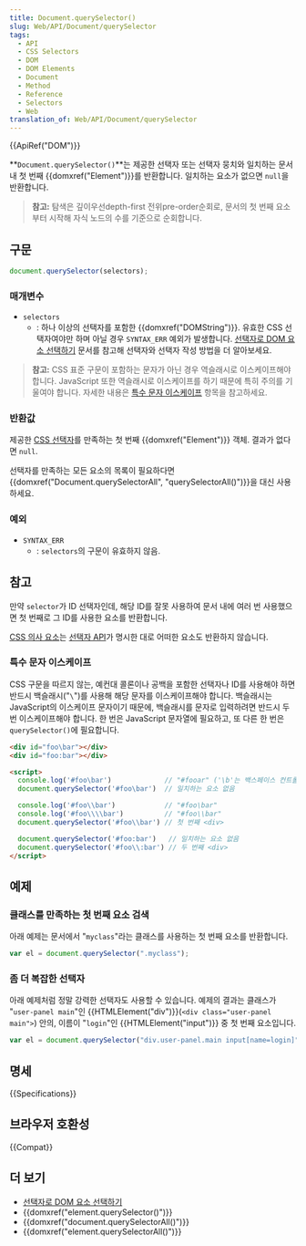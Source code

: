 ```yaml
---
title: Document.querySelector()
slug: Web/API/Document/querySelector
tags:
  - API
  - CSS Selectors
  - DOM
  - DOM Elements
  - Document
  - Method
  - Reference
  - Selectors
  - Web
translation_of: Web/API/Document/querySelector
---
```

{{ApiRef("DOM")}}

**`Document.querySelector()`**는 제공한 선택자 또는 선택자 뭉치와 일치하는 문서 내 첫 번째 {{domxref("Element")}}를 반환합니다. 일치하는 요소가 없으면 `null`을 반환합니다.

> **참고:** 탐색은 깊이우선depth-first 전위pre-order순회로, 문서의 첫 번째 요소부터 시작해 자식 노드의 수를 기준으로 순회합니다.

## 구문

```js
document.querySelector(selectors);
```

### 매개변수

- `selectors`
  - : 하나 이상의 선택자를 포함한 {{domxref("DOMString")}}. 유효한 CSS 선택자여야만 하며 아닐 경우 `SYNTAX_ERR` 예외가 발생합니다. [선택자로 DOM 요소 선택하기](/ko/docs/Web/API/Document_object_model/Locating_DOM_elements_using_selectors) 문서를 참고해 선택자와 선택자 작성 방법을 더 알아보세요.

> **참고:** CSS 표준 구문이 포함하는 문자가 아닌 경우 역슬래시로 이스케이프해야 합니다. JavaScript 또한 역슬래시로 이스케이프를 하기 때문에 특히 주의를 기울여야 합니다. 자세한 내용은 [특수 문자 이스케이프](#특수_문자_이스케이프) 항목을 참고하세요.

### 반환값

제공한 [CSS 선택자](/ko/docs/Web/CSS/CSS_%EC%84%A0%ED%83%9D%EC%9E%90)를 만족하는 첫 번째 {{domxref("Element")}} 객체. 결과가 없다면 `null`.

선택자를 만족하는 모든 요소의 목록이 필요하다면 {{domxref("Document.querySelectorAll", "querySelectorAll()")}}을 대신 사용하세요.

### 예외

- `SYNTAX_ERR`
  - : `selectors`의 구문이 유효하지 않음.

## 참고

만약 `selector`가 ID 선택자인데, 해당 ID를 잘못 사용하여 문서 내에 여러 번 사용했으면 첫 번째로 그 ID를 사용한 요소를 반환합니다.

[CSS 의사 요소](/ko/docs/Web/CSS/Pseudo-elements)는 [선택자 API](http://www.w3.org/TR/selectors-api/#grammar)가 명시한 대로 어떠한 요소도 반환하지 않습니다.

### 특수 문자 이스케이프

CSS 구문을 따르지 않는, 예컨대 콜론이나 공백을 포함한 선택자나 ID를 사용해야 하면 반드시 백슬래시("`\`")를 사용해 해당 문자를 이스케이프해야 합니다. 백슬래시는 JavaScript의 이스케이프 문자이기 때문에, 백슬래시를 문자로 입력하려면 반드시 두 번 이스케이프해야 합니다. 한 번은 JavaScript 문자열에 필요하고, 또 다른 한 번은 `querySelector()`에 필요합니다.

```html
<div id="foo\bar"></div>
<div id="foo:bar"></div>

<script>
  console.log('#foo\bar')             // "#fooar" ('\b'는 백스페이스 컨트롤 문자)
  document.querySelector('#foo\bar')  // 일치하는 요소 없음

  console.log('#foo\\bar')            // "#foo\bar"
  console.log('#foo\\\\bar')          // "#foo\\bar"
  document.querySelector('#foo\\bar') // 첫 번째 <div>

  document.querySelector('#foo:bar')   // 일치하는 요소 없음
  document.querySelector('#foo\\:bar') // 두 번째 <div>
</script>
```

## 예제

### 클래스를 만족하는 첫 번째 요소 검색

아래 예제는 문서에서 "`myclass`"라는 클래스를 사용하는 첫 번째 요소를 반환합니다.

```js
var el = document.querySelector(".myclass");
```

### 좀 더 복잡한 선택자

아래 예제처럼 정말 강력한 선택자도 사용할 수 있습니다. 예제의 결과는 클래스가 "`user-panel main`"인 {{HTMLElement("div")}}(`<div class="user-panel main">`) 안의, 이름이 "`login`"인 {{HTMLElement("input")}} 중 첫 번째 요소입니다.

```js
var el = document.querySelector("div.user-panel.main input[name=login]");
```

## 명세

{{Specifications}}

## 브라우저 호환성

{{Compat}}

## 더 보기

- [선택자로 DOM 요소 선택하기](/ko/docs/Web/API/Document_object_model/Locating_DOM_elements_using_selectors)
- {{domxref("element.querySelector()")}}
- {{domxref("document.querySelectorAll()")}}
- {{domxref("element.querySelectorAll()")}}
